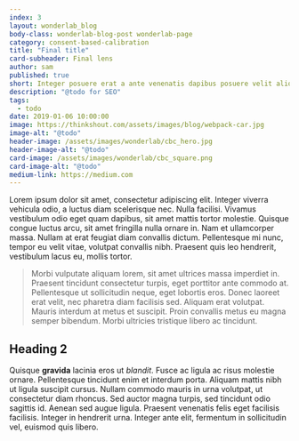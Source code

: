 ```yaml
---
index: 3
layout: wonderlab_blog
body-class: wonderlab-blog-post wonderlab-page
category: consent-based-calibration
title: "Final title"
card-subheader: Final lens
author: sam
published: true
short: Integer posuere erat a ante venenatis dapibus posuere velit aliquet. Cras mattis consectetur purus sit amet fermentum. Cum sociis natoque penatibus et magnis dis parturient montes, nascetur ridiculus mus.
description: "@todo for SEO"
tags:
  - todo
date: 2019-01-06 10:00:00
image: https://thinkshout.com/assets/images/blog/webpack-car.jpg
image-alt: "@todo"
header-image: /assets/images/wonderlab/cbc_hero.jpg
header-image-alt: "@todo"
card-image: /assets/images/wonderlab/cbc_square.png
card-image-alt: "@todo"
medium-link: https://medium.com
---
```

Lorem ipsum dolor sit amet, consectetur adipiscing elit. Integer viverra vehicula odio, a luctus diam scelerisque nec. Nulla facilisi. Vivamus vestibulum odio eget quam dapibus, sit amet mattis tortor molestie. Quisque congue luctus arcu, sit amet fringilla nulla ornare in. Nam et ullamcorper massa. Nullam at erat feugiat diam convallis dictum. Pellentesque mi nunc, tempor eu velit vitae, volutpat convallis nibh. Praesent quis leo hendrerit, vestibulum lacus eu, mollis tortor.

>Morbi vulputate aliquam lorem, sit amet ultrices massa imperdiet in. Praesent tincidunt consectetur turpis, eget porttitor ante commodo at. Pellentesque ut sollicitudin neque, eget lobortis eros. Donec laoreet erat velit, nec pharetra diam facilisis sed. Aliquam erat volutpat. Mauris interdum at metus et suscipit. Proin convallis metus eu magna semper bibendum. Morbi ultricies tristique libero ac tincidunt.
 
## Heading 2 
 
Quisque **gravida** lacinia eros ut *blandit*. Fusce ac ligula ac risus molestie ornare. Pellentesque tincidunt enim et interdum porta. Aliquam mattis nibh ut ligula suscipit cursus. Nullam commodo mauris in urna volutpat, ut consectetur diam rhoncus. Sed auctor magna turpis, sed tincidunt odio sagittis id. Aenean sed augue ligula. Praesent venenatis felis eget facilisis facilisis. Integer in hendrerit urna. Integer ante elit, fermentum in sollicitudin vel, euismod quis libero.
